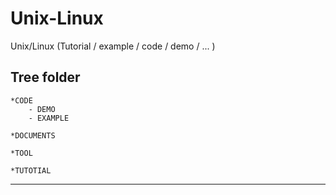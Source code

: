# Unix-Linux

Unix/Linux (Tutorial / example / code / demo / ... )

## Tree folder 

```
*CODE 
	- DEMO
	- EXAMPLE

*DOCUMENTS

*TOOL

*TUTOTIAL 

```

-----------------------------------------